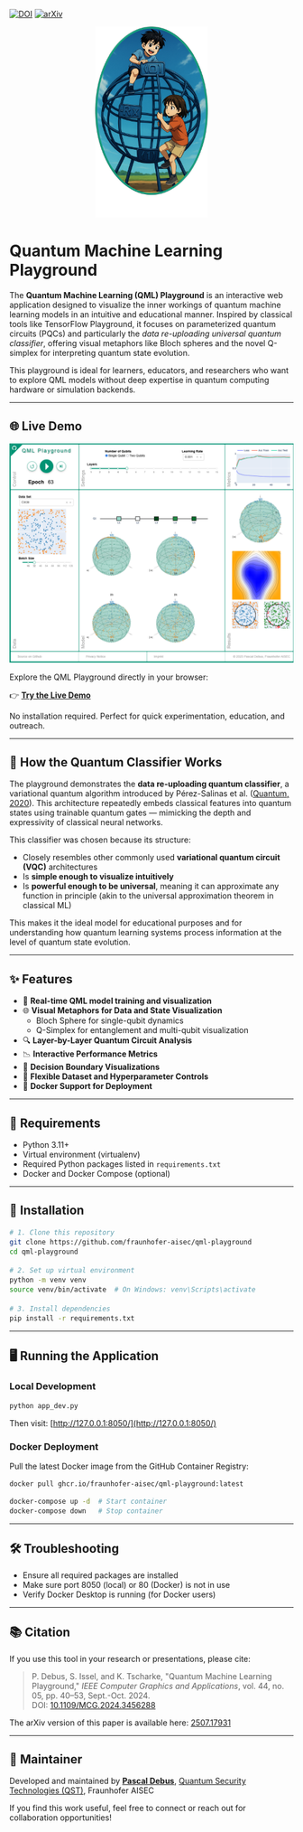 [![DOI](https://img.shields.io/badge/DOI-10.1109/MCG.2024.3456288-yellow)](https://doi.ieeecomputersociety.org/10.1109/MCG.2024.3456288)
[![arXiv](https://img.shields.io/badge/arXiv-2507.17931-b31b1b.svg?style=flat)](https://arxiv.org/abs/2507.17931)

<p align="center">
  <img src="QMLPG_Visual.png" alt="QML Playground Illustration" width="200"/>
</p>

# Quantum Machine Learning Playground

The **Quantum Machine Learning (QML) Playground** is an interactive web application designed to visualize the inner workings of quantum machine learning models in an intuitive and educational manner. Inspired by classical tools like TensorFlow Playground, it focuses on parameterized quantum circuits (PQCs) and particularly the *data re-uploading universal quantum classifier*, offering visual metaphors like Bloch spheres and the novel Q-simplex for interpreting quantum state evolution.

This playground is ideal for learners, educators, and researchers who want to explore QML models without deep expertise in quantum computing hardware or simulation backends.

---

## 🌐 Live Demo
<p align="center">
  <img src="QMLPG_GUI.png" alt="Screenshot of the QML Playground" width="700"/>
</p>
Explore the QML Playground directly in your browser:

👉 **[Try the Live Demo](https://websites.fraunhofer.de/qml-playground/)**

No installation required. Perfect for quick experimentation, education, and outreach.

---

## 🧠 How the Quantum Classifier Works

The playground demonstrates the **data re-uploading quantum classifier**, a variational quantum algorithm introduced by Pérez-Salinas et al. ([Quantum, 2020](https://quantum-journal.org/papers/q-2020-02-06-226/)). This architecture repeatedly embeds classical features into quantum states using trainable quantum gates — mimicking the depth and expressivity of classical neural networks.

This classifier was chosen because its structure:

- Closely resembles other commonly used **variational quantum circuit (VQC)** architectures  
- Is **simple enough to visualize intuitively**  
- Is **powerful enough to be universal**, meaning it can approximate any function in principle (akin to the universal approximation theorem in classical ML)

This makes it the ideal model for educational purposes and for understanding how quantum learning systems process information at the level of quantum state evolution.

---

## ✨ Features

* 🧠 **Real-time QML model training and visualization**
* 🌐 **Visual Metaphors for Data and State Visualization**
  * Bloch Sphere for single-qubit dynamics  
  * Q-Simplex for entanglement and multi-qubit visualization
* 🔍 **Layer-by-Layer Quantum Circuit Analysis**
* 📉 **Interactive Performance Metrics**
* 🎯 **Decision Boundary Visualizations**
* 🧪 **Flexible Dataset and Hyperparameter Controls**
* 🐳 **Docker Support for Deployment**

---

## 🔧 Requirements

* Python 3.11+  
* Virtual environment (virtualenv)  
* Required Python packages listed in `requirements.txt`  
* Docker and Docker Compose (optional)

---

## 🚀 Installation

```bash
# 1. Clone this repository
git clone https://github.com/fraunhofer-aisec/qml-playground
cd qml-playground

# 2. Set up virtual environment
python -m venv venv
source venv/bin/activate  # On Windows: venv\Scripts\activate

# 3. Install dependencies
pip install -r requirements.txt
```

---

## 🖥️ Running the Application

### Local Development

```bash
python app_dev.py
```

Then visit: [http://127.0.0.1:8050/](http://127.0.0.1:8050/)

### Docker Deployment
Pull the latest Docker image from the GitHub Container Registry: 
```bash
docker pull ghcr.io/fraunhofer-aisec/qml-playground:latest
```

```bash
docker-compose up -d  # Start container
docker-compose down   # Stop container
```

---

## 🛠 Troubleshooting

* Ensure all required packages are installed  
* Make sure port 8050 (local) or 80 (Docker) is not in use  
* Verify Docker Desktop is running (for Docker users)

---

## 📚 Citation

If you use this tool in your research or presentations, please cite:

> P. Debus, S. Issel, and K. Tscharke, "Quantum Machine Learning Playground," *IEEE Computer Graphics and Applications*, vol. 44, no. 05, pp. 40–53, Sept.-Oct. 2024.  
> DOI: [10.1109/MCG.2024.3456288](https://doi.ieeecomputersociety.org/10.1109/MCG.2024.3456288)

The arXiv version of this paper is available here: [2507.17931](https://arxiv.org/abs/2507.17931)

---

## 🙋 Maintainer

Developed and maintained by **[Pascal Debus](https://github.com/pdebus)**, [Quantum Security Technologies (QST)](https://www.aisec.fraunhofer.de/en/fields-of-expertise/CST/QST.html), Fraunhofer AISEC

If you find this work useful, feel free to connect or reach out for collaboration opportunities!
